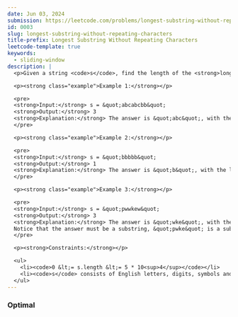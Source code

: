 ```yaml
---
date: Jun 03, 2024
submission: https://leetcode.com/problems/longest-substring-without-repeating-characters/submissions/1275753596
id: 0003
slug: longest-substring-without-repeating-characters
title-prefix: Longest Substring Without Repeating Characters
leetcode-template: true
keywords:
  - sliding-window
description: |
  <p>Given a string <code>s</code>, find the length of the <strong>longest</strong> <span data-keyword="substring-nonempty"><strong>substring</strong></span> without repeating characters.</p>

  <p><strong class="example">Example 1:</strong></p>

  <pre>
  <strong>Input:</strong> s = &quot;abcabcbb&quot;
  <strong>Output:</strong> 3
  <strong>Explanation:</strong> The answer is &quot;abc&quot;, with the length of 3.
  </pre>

  <p><strong class="example">Example 2:</strong></p>

  <pre>
  <strong>Input:</strong> s = &quot;bbbbb&quot;
  <strong>Output:</strong> 1
  <strong>Explanation:</strong> The answer is &quot;b&quot;, with the length of 1.
  </pre>

  <p><strong class="example">Example 3:</strong></p>

  <pre>
  <strong>Input:</strong> s = &quot;pwwkew&quot;
  <strong>Output:</strong> 3
  <strong>Explanation:</strong> The answer is &quot;wke&quot;, with the length of 3.
  Notice that the answer must be a substring, &quot;pwke&quot; is a subsequence and not a substring.
  </pre>

  <p><strong>Constraints:</strong></p>

  <ul>
    <li><code>0 &lt;= s.length &lt;= 5 * 10<sup>4</sup></code></li>
    <li><code>s</code> consists of English letters, digits, symbols and spaces.</li>
  </ul>
---
```


### Optimal

```ts {include="index.ts"}

```
